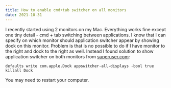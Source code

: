```yaml
---
title: How to enable cmd+tab switcher on all monitors
date: 2021-10-31
---
```


I recently started using 2 monitors on my Mac. Everything works fine except one tiny detail - cmd + tab switching between applications. I know that I can specify on which monitor should application switcher appear by showing dock on this monitor. Problem is that is no possible to do if I have monitor to the right and dock to the right as well. Instead I found solution to show application switcher on both monitors from [superuser.com](https://superuser.com/questions/670252/cmdtab-app-switcher-is-on-the-wrong-monitor):

```shell
defaults write com.apple.Dock appswitcher-all-displays -bool true
killall Dock
```

You may need to restart your computer.
